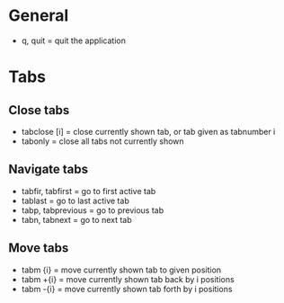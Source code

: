 # General
- q, quit = quit the application

# Tabs

## Close tabs
- tabclose [i] = close currently shown tab, or tab given as tabnumber i
- tabonly = close all tabs not currently shown

## Navigate tabs
- tabfir, tabfirst = go to first active tab
- tablast = go to last active tab
- tabp, tabprevious = go to previous tab
- tabn, tabnext = go to next tab

## Move tabs
- tabm {i} = move currently shown tab to given position
- tabm +{i} = move currently shown tab back by i positions
- tabm -{i} = move currently shown tab forth by i positions

